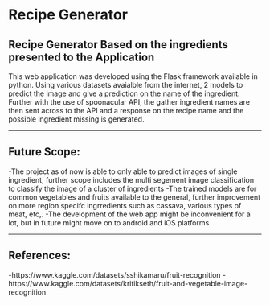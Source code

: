 <h1>Recipe Generator</h1>
<h2>Recipe Generator Based on the ingredients presented to the Application</h2>
This web application was developed using the Flask framework available in python. Using various datasets avaialble from the internet, 2 models to predict the image and give a prediction on the name of the ingredient.
Further with the use of spoonacular API, the gather ingredient names are then sent across to the API and a response on the recipe name and the possible ingredient missing is generated.
<hr></hr>
<h2>Future Scope:</h2>
  -The project as of now is able to only able to predict images of single ingredient, further scope includes the multi segement image classification to classify the image of a cluster of ingredients
  -The trained models are for common vegetables and fruits available to the general, further improvement on more region specifc ingrredients such as cassava, various types of meat, etc,.
  -The development of the web app might be inconvenient for a lot, but in future might move on to android and iOS platforms
<hr>
<h2>References:</h2>
  -https://www.kaggle.com/datasets/sshikamaru/fruit-recognition
  -https://www.kaggle.com/datasets/kritikseth/fruit-and-vegetable-image-recognition

